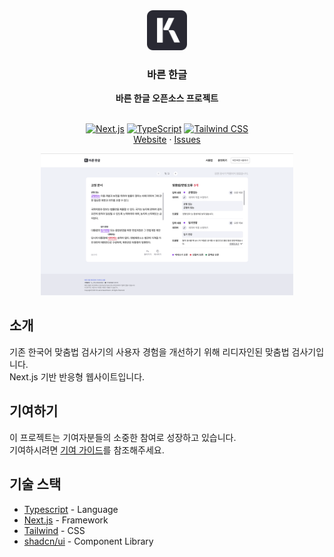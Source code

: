 <div align="center">
    <a href="https://nara-speller.co.kr/speller">
    <img
      src="./public/favicon.svg"
      alt="바른 한글"
      height="64"
    />
    </a>
    <h3>
        <b>
        바른 한글
        </b>
    </h3>
    <b>
        바른 한글 오픈소스 프로젝트
    </b>
    <br />
    <br />
</div>
<p align="center">
    <a href="https://nextjs.org/"><img src="https://img.shields.io/badge/Next.js-000000?&logo=nextdotjs&logoColor=white" alt="Next.js"></a>
    <a href="https://www.typescriptlang.org"><img src="https://shields.io/badge/TypeScript-3178C6?logo=TypeScript&logoColor=FFF&style=flat-square" alt="TypeScript"></a>
    <a href="https://tailwindcss.com/"><img src="https://img.shields.io/badge/tailwindcss-0F172A?&logo=tailwindcss" alt="Tailwind CSS"></a>    
    <br />
    <a href="https://nara-speller.co.kr/speller">Website</a>
    ·
    <a href="https://github.com/frontend-opensource-project/speller-front/issues">Issues</a>
    <!-- ·
    <a href="#">Upcoming Releases</a>
    ·
    <a href="#">Roadmap</a> -->
</p>

<div align="center">  
  <img src="./assets/main.png" style="width: 80%;" />
</div>

## 소개

기존 한국어 맞춤법 검사기의 사용자 경험을 개선하기 위해 리디자인된 맞춤법 검사기입니다.  
Next.js 기반 반응형 웹사이트입니다.

## 기여하기

이 프로젝트는 기여자분들의 소중한 참여로 성장하고 있습니다.\
기여하시려면 <a href="./CONTRIBUTING.md">기여 가이드</a>를 참조해주세요.

<!-- TODO: 기여하신 분들 이미지 표시
<div align="center">
  <a href="https://github.com/frontend-opensource-project/speller-front/graphs/contributors">
    <img src="https://github.com/frontend-opensource-project/speller-front/contributors.svg?width=840&button=false"
      alt="Contributors"
      width="100%" />
  </a>
</div> -->

## 기술 스택

- [Typescript](https://www.typescriptlang.org/) - Language
- [Next.js](https://nextjs.org/) - Framework
- [Tailwind](https://tailwindcss.com/) - CSS
- [shadcn/ui](https://ui.shadcn.com/) - Component Library

<!-- TODO: ## 라이센스 -->
